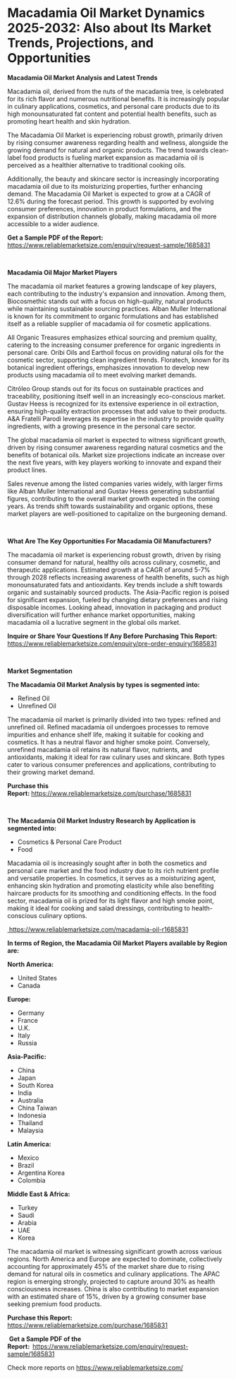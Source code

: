 <p><h1>Macadamia Oil Market Dynamics 2025-2032: Also about Its Market Trends, Projections, and Opportunities</h1></p><p><strong>Macadamia Oil Market Analysis and Latest Trends</strong></p>
<p><p>Macadamia oil, derived from the nuts of the macadamia tree, is celebrated for its rich flavor and numerous nutritional benefits. It is increasingly popular in culinary applications, cosmetics, and personal care products due to its high monounsaturated fat content and potential health benefits, such as promoting heart health and skin hydration. </p><p>The Macadamia Oil Market is experiencing robust growth, primarily driven by rising consumer awareness regarding health and wellness, alongside the growing demand for natural and organic products. The trend towards clean-label food products is fueling market expansion as macadamia oil is perceived as a healthier alternative to traditional cooking oils. </p><p>Additionally, the beauty and skincare sector is increasingly incorporating macadamia oil due to its moisturizing properties, further enhancing demand. The Macadamia Oil Market is expected to grow at a CAGR of 12.6% during the forecast period. This growth is supported by evolving consumer preferences, innovation in product formulations, and the expansion of distribution channels globally, making macadamia oil more accessible to a wider audience.</p></p>
<p><strong>Get a Sample PDF of the Report:&nbsp;</strong> <a href="https://www.reliablemarketsize.com/enquiry/request-sample/1685831?utm_campaign=3458&utm_medium=2&utm_source=Github&utm_content=ia&utm_term=24032025&utm_id=macadamia-oil">https://www.reliablemarketsize.com/enquiry/request-sample/1685831</a></p>
<p>&nbsp;</p>
<p><strong>Macadamia Oil Major Market Players</strong></p>
<p><p>The macadamia oil market features a growing landscape of key players, each contributing to the industry's expansion and innovation. Among them, Biocosmethic stands out with a focus on high-quality, natural products while maintaining sustainable sourcing practices. Alban Muller International is known for its commitment to organic formulations and has established itself as a reliable supplier of macadamia oil for cosmetic applications.</p><p>All Organic Treasures emphasizes ethical sourcing and premium quality, catering to the increasing consumer preference for organic ingredients in personal care. Oribi Oils and Earthoil focus on providing natural oils for the cosmetic sector, supporting clean ingredient trends. Floratech, known for its botanical ingredient offerings, emphasizes innovation to develop new products using macadamia oil to meet evolving market demands.</p><p>Citróleo Group stands out for its focus on sustainable practices and traceability, positioning itself well in an increasingly eco-conscious market. Gustav Heess is recognized for its extensive experience in oil extraction, ensuring high-quality extraction processes that add value to their products. A&A Fratelli Parodi leverages its expertise in the industry to provide quality ingredients, with a growing presence in the personal care sector.</p><p>The global macadamia oil market is expected to witness significant growth, driven by rising consumer awareness regarding natural cosmetics and the benefits of botanical oils. Market size projections indicate an increase over the next five years, with key players working to innovate and expand their product lines.</p><p>Sales revenue among the listed companies varies widely, with larger firms like Alban Muller International and Gustav Heess generating substantial figures, contributing to the overall market growth expected in the coming years. As trends shift towards sustainability and organic options, these market players are well-positioned to capitalize on the burgeoning demand.</p></p>
<p>&nbsp;</p>
<p><strong>What Are The Key Opportunities For Macadamia Oil Manufacturers?</strong></p>
<p><p>The macadamia oil market is experiencing robust growth, driven by rising consumer demand for natural, healthy oils across culinary, cosmetic, and therapeutic applications. Estimated growth at a CAGR of around 5-7% through 2028 reflects increasing awareness of health benefits, such as high monounsaturated fats and antioxidants. Key trends include a shift towards organic and sustainably sourced products. The Asia-Pacific region is poised for significant expansion, fueled by changing dietary preferences and rising disposable incomes. Looking ahead, innovation in packaging and product diversification will further enhance market opportunities, making macadamia oil a lucrative segment in the global oils market.</p></p>
<p><strong>Inquire or Share Your Questions If Any Before Purchasing This Report:</strong> <a href="https://www.reliablemarketsize.com/enquiry/pre-order-enquiry/1685831?utm_campaign=3458&utm_medium=2&utm_source=Github&utm_content=ia&utm_term=24032025&utm_id=macadamia-oil">https://www.reliablemarketsize.com/enquiry/pre-order-enquiry/1685831</a></p>
<p>&nbsp;</p>
<p><strong>Market Segmentation</strong></p>
<p><strong>The Macadamia Oil Market Analysis by types is segmented into:</strong></p>
<p><ul><li>Refined Oil</li><li>Unrefined Oil</li></ul></p>
<p><p>The macadamia oil market is primarily divided into two types: refined and unrefined oil. Refined macadamia oil undergoes processes to remove impurities and enhance shelf life, making it suitable for cooking and cosmetics. It has a neutral flavor and higher smoke point. Conversely, unrefined macadamia oil retains its natural flavor, nutrients, and antioxidants, making it ideal for raw culinary uses and skincare. Both types cater to various consumer preferences and applications, contributing to their growing market demand.</p></p>
<p><strong>Purchase this Report:&nbsp;</strong><a href="https://www.reliablemarketsize.com/purchase/1685831?utm_campaign=3458&utm_medium=2&utm_source=Github&utm_content=ia&utm_term=24032025&utm_id=macadamia-oil">https://www.reliablemarketsize.com/purchase/1685831</a></p>
<p>&nbsp;</p>
<p><strong>The Macadamia Oil Market Industry Research by Application is segmented into:</strong></p>
<p><ul><li>Cosmetics & Personal Care Product</li><li>Food</li></ul></p>
<p><p>Macadamia oil is increasingly sought after in both the cosmetics and personal care market and the food industry due to its rich nutrient profile and versatile properties. In cosmetics, it serves as a moisturizing agent, enhancing skin hydration and promoting elasticity while also benefiting haircare products for its smoothing and conditioning effects. In the food sector, macadamia oil is prized for its light flavor and high smoke point, making it ideal for cooking and salad dressings, contributing to health-conscious culinary options.</p></p>
<p><a href="https://www.reliablemarketsize.com/macadamia-oil-r1685831?utm_campaign=3458&utm_medium=2&utm_source=Github&utm_content=ia&utm_term=24032025&utm_id=macadamia-oil">&nbsp;https://www.reliablemarketsize.com/macadamia-oil-r1685831</a></p>
<p><strong>In terms of Region, the Macadamia Oil Market Players available by Region are:</strong></p>
<p>
    <p> <strong> North America: </strong>
        <ul>
            <li>United States</li>
            <li>Canada</li>
        </ul>
        </p> 
    <p> <strong> Europe: </strong>
        <ul>
            <li>Germany</li>
            <li>France</li>
            <li>U.K.</li>
            <li>Italy</li>
            <li>Russia</li>
        </ul>
        </p> 
    <p> <strong> Asia-Pacific: </strong>
        <ul>
            <li>China</li>
            <li>Japan</li>
            <li>South Korea</li>
            <li>India</li>
            <li>Australia</li>
            <li>China Taiwan</li>
            <li>Indonesia</li>
            <li>Thailand</li>
            <li>Malaysia</li>
        </ul>
        </p> 
    <p> <strong> Latin America: </strong>
        <ul>
            <li>Mexico</li>
            <li>Brazil</li>
            <li>Argentina Korea</li>
            <li>Colombia</li>
        </ul>
        </p> 
    <p> <strong> Middle East & Africa: </strong>
        <ul>
            <li>Turkey</li>
            <li>Saudi</li>
            <li>Arabia</li>
            <li>UAE</li>
            <li>Korea</li>
        </ul>
    </p>
    </p>
<p><p>The macadamia oil market is witnessing significant growth across various regions. North America and Europe are expected to dominate, collectively accounting for approximately 45% of the market share due to rising demand for natural oils in cosmetics and culinary applications. The APAC region is emerging strongly, projected to capture around 30% as health consciousness increases. China is also contributing to market expansion with an estimated share of 15%, driven by a growing consumer base seeking premium food products.</p></p>
<p><strong>Purchase this Report: </strong><a href="https://www.reliablemarketsize.com/purchase/1685831?utm_campaign=3458&utm_medium=2&utm_source=Github&utm_content=ia&utm_term=24032025&utm_id=macadamia-oil">https://www.reliablemarketsize.com/purchase/1685831</a></p>
<p>&nbsp;<strong>Get a Sample PDF of the Report:&nbsp;&nbsp;</strong><a href="https://www.reliablemarketsize.com/enquiry/request-sample/1685831?utm_campaign=3458&utm_medium=2&utm_source=Github&utm_content=ia&utm_term=24032025&utm_id=macadamia-oil">https://www.reliablemarketsize.com/enquiry/request-sample/1685831</a></p>
<p><strong></strong></p>
<p>Check more reports on <a href="https://www.reliablemarketsize.com/?utm_campaign=3458&utm_medium=2&utm_source=Github&utm_content=ia&utm_term=24032025&utm_id=macadamia-oil">https://www.reliablemarketsize.com/</a></p>